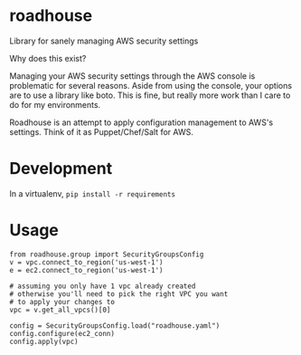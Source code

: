 roadhouse
=========

Library for sanely managing AWS security settings

Why does this exist?

Managing your AWS security settings through the AWS console is problematic for several reasons.  Aside from using the console, your options are to use a library like boto.  This is fine, but really more work than I care to do for my environments.

Roadhouse is an attempt to apply configuration management to AWS's settings.  Think of it as Puppet/Chef/Salt for AWS.



Development
=============

In a virtualenv, `pip install -r requirements`


Usage
======

    from roadhouse.group import SecurityGroupsConfig
    v = vpc.connect_to_region('us-west-1')
    e = ec2.connect_to_region('us-west-1')

    # assuming you only have 1 vpc already created
    # otherwise you'll need to pick the right VPC you want
    # to apply your changes to
    vpc = v.get_all_vpcs()[0]

    config = SecurityGroupsConfig.load("roadhouse.yaml")
    config.configure(ec2_conn)
    config.apply(vpc)


